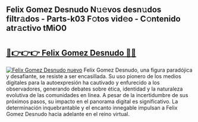 ## Felix Gomez Desnudo N𝚞𝚎vos desn𝚞dos filtr𝚊dos - Parts-k03 F𝚘tos vid𝚎o - C𝚘ntenido atr𝚊ctivo tMiO0

# <h2><a href="http://mbcr3uq.tromn.icu/?c=Felix+Gomez+Desnudo">🔗👉👉👉 Felix Gomez Desnudo 🔗🔗</a></h2>

[![Felix Gomez Desnudo nuevo](https://i.imgur.com/pEAQMta.gif)](http://mbcr3uq.tromn.icu/?c=Felix+Gomez+Desnudo)
Felix Gomez Desnudo, una figura paradójica y desafiante, se resiste a ser encasillada. Su uso pionero de los medios digitales para la autoexpresión ha cautivado y enfurecido a los observadores, generando debates sobre ética, identidad y la naturaleza evolutiva de las comunidades en línea. A pesar de la incertidumbre de sus próximos pasos, su impacto en el panorama digital es significativo. La determinación inquebrantable y el encanto innegable impulsan a Felix Gomez Desnudo hacia adelante en el reino virtual.
